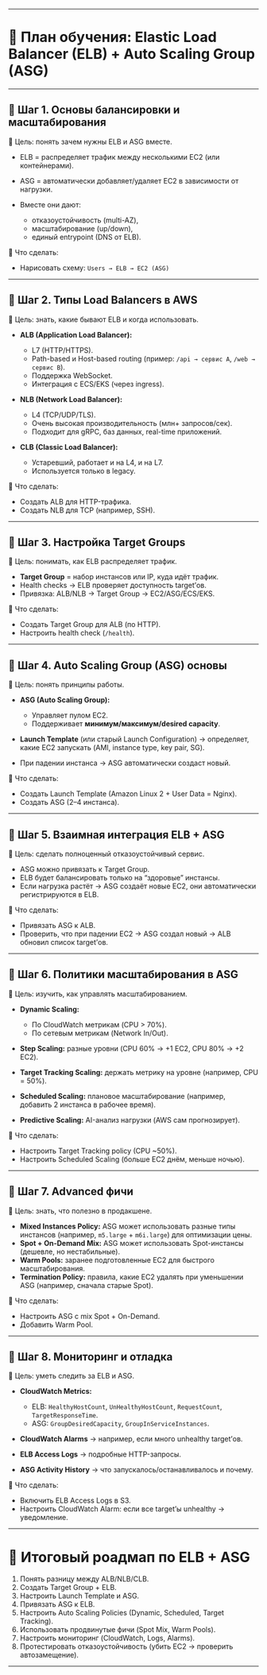 
---

# 📍 План обучения: Elastic Load Balancer (ELB) + Auto Scaling Group (ASG)

---

## 🔹 Шаг 1. Основы балансировки и масштабирования

🎯 Цель: понять зачем нужны ELB и ASG вместе.

* ELB = распределяет трафик между несколькими EC2 (или контейнерами).
* ASG = автоматически добавляет/удаляет EC2 в зависимости от нагрузки.
* Вместе они дают:

  * отказоустойчивость (multi-AZ),
  * масштабирование (up/down),
  * единый entrypoint (DNS от ELB).

📌 Что сделать:

* Нарисовать схему: `Users → ELB → EC2 (ASG)`

---

## 🔹 Шаг 2. Типы Load Balancers в AWS

🎯 Цель: знать, какие бывают ELB и когда использовать.

* **ALB (Application Load Balancer):**

  * L7 (HTTP/HTTPS).
  * Path-based и Host-based routing (пример: `/api → сервис А`, `/web → сервис B`).
  * Поддержка WebSocket.
  * Интеграция с ECS/EKS (через ingress).

* **NLB (Network Load Balancer):**

  * L4 (TCP/UDP/TLS).
  * Очень высокая производительность (млн+ запросов/сек).
  * Подходит для gRPC, баз данных, real-time приложений.

* **CLB (Classic Load Balancer):**

  * Устаревший, работает и на L4, и на L7.
  * Используется только в legacy.

📌 Что сделать:

* Создать ALB для HTTP-трафика.
* Создать NLB для TCP (например, SSH).

---

## 🔹 Шаг 3. Настройка Target Groups

🎯 Цель: понимать, как ELB распределяет трафик.

* **Target Group** = набор инстансов или IP, куда идёт трафик.
* Health checks → ELB проверяет доступность target’ов.
* Привязка: ALB/NLB → Target Group → EC2/ASG/ECS/EKS.

📌 Что сделать:

* Создать Target Group для ALB (по HTTP).
* Настроить health check (`/health`).

---

## 🔹 Шаг 4. Auto Scaling Group (ASG) основы

🎯 Цель: понять принципы работы.

* **ASG (Auto Scaling Group):**

  * Управляет пулом EC2.
  * Поддерживает **минимум/максимум/desired capacity**.
* **Launch Template** (или старый Launch Configuration) → определяет, какие EC2 запускать (AMI, instance type, key pair, SG).
* При падении инстанса → ASG автоматически создаст новый.

📌 Что сделать:

* Создать Launch Template (Amazon Linux 2 + User Data = Nginx).
* Создать ASG (2–4 инстанса).

---

## 🔹 Шаг 5. Взаимная интеграция ELB + ASG

🎯 Цель: сделать полноценный отказоустойчивый сервис.

* ASG можно привязать к Target Group.
* ELB будет балансировать только на “здоровые” инстансы.
* Если нагрузка растёт → ASG создаёт новые EC2, они автоматически регистрируются в ELB.

📌 Что сделать:

* Привязать ASG к ALB.
* Проверить, что при падении EC2 → ASG создал новый → ALB обновил список target’ов.

---

## 🔹 Шаг 6. Политики масштабирования в ASG

🎯 Цель: изучить, как управлять масштабированием.

* **Dynamic Scaling:**

  * По CloudWatch метрикам (CPU > 70%).
  * По сетевым метрикам (Network In/Out).
* **Step Scaling:** разные уровни (CPU 60% → +1 EC2, CPU 80% → +2 EC2).
* **Target Tracking Scaling:** держать метрику на уровне (например, CPU = 50%).
* **Scheduled Scaling:** плановое масштабирование (например, добавить 2 инстанса в рабочее время).
* **Predictive Scaling:** AI-анализ нагрузки (AWS сам прогнозирует).

📌 Что сделать:

* Настроить Target Tracking policy (CPU \~50%).
* Настроить Scheduled Scaling (больше EC2 днём, меньше ночью).

---

## 🔹 Шаг 7. Advanced фичи

🎯 Цель: знать, что полезно в продакшене.

* **Mixed Instances Policy:** ASG может использовать разные типы инстансов (например, `m5.large` + `m6i.large`) для оптимизации цены.
* **Spot + On-Demand Mix:** ASG может использовать Spot-инстансы (дешевле, но нестабильные).
* **Warm Pools:** заранее подготовленные EC2 для быстрого масштабирования.
* **Termination Policy:** правила, какие EC2 удалять при уменьшении ASG (например, сначала старые Spot).

📌 Что сделать:

* Настроить ASG с mix Spot + On-Demand.
* Добавить Warm Pool.

---

## 🔹 Шаг 8. Мониторинг и отладка

🎯 Цель: уметь следить за ELB и ASG.

* **CloudWatch Metrics:**

  * ELB: `HealthyHostCount`, `UnHealthyHostCount`, `RequestCount`, `TargetResponseTime`.
  * ASG: `GroupDesiredCapacity`, `GroupInServiceInstances`.
* **CloudWatch Alarms** → например, если много unhealthy target’ов.
* **ELB Access Logs** → подробные HTTP-запросы.
* **ASG Activity History** → что запускалось/останавливалось и почему.

📌 Что сделать:

* Включить ELB Access Logs в S3.
* Настроить CloudWatch Alarm: если все target’ы unhealthy → уведомление.

---

# 🚀 Итоговый роадмап по ELB + ASG

1. Понять разницу между ALB/NLB/CLB.
2. Создать Target Group + ELB.
3. Настроить Launch Template и ASG.
4. Привязать ASG к ELB.
5. Настроить Auto Scaling Policies (Dynamic, Scheduled, Target Tracking).
6. Использовать продвинутые фичи (Spot Mix, Warm Pools).
7. Настроить мониторинг (CloudWatch, Logs, Alarms).
8. Протестировать отказоустойчивость (убить EC2 → проверить автозамещение).

---

